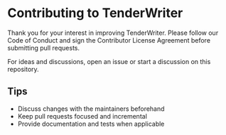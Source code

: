 # Contributing to TenderWriter

Thank you for your interest in improving TenderWriter. Please follow our Code of Conduct and sign the Contributor License Agreement before submitting pull requests.

For ideas and discussions, open an issue or start a discussion on this repository.

## Tips
- Discuss changes with the maintainers beforehand
- Keep pull requests focused and incremental
- Provide documentation and tests when applicable
